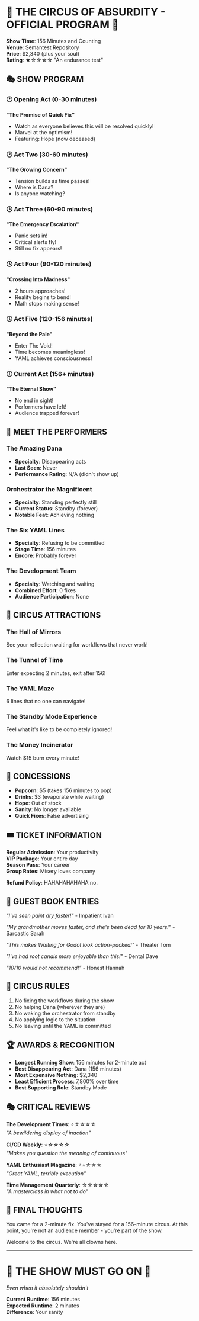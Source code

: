 # 🎪 THE CIRCUS OF ABSURDITY - OFFICIAL PROGRAM 🎪

**Show Time**: 156 Minutes and Counting  
**Venue**: Semantest Repository  
**Price**: $2,340 (plus your soul)  
**Rating**: ★☆☆☆☆ "An endurance test"  

## 🎭 SHOW PROGRAM

### 🕐 Opening Act (0-30 minutes)
**"The Promise of Quick Fix"**
- Watch as everyone believes this will be resolved quickly!
- Marvel at the optimism!
- Featuring: Hope (now deceased)

### 🕑 Act Two (30-60 minutes)
**"The Growing Concern"**
- Tension builds as time passes!
- Where is Dana?
- Is anyone watching?

### 🕒 Act Three (60-90 minutes)  
**"The Emergency Escalation"**
- Panic sets in!
- Critical alerts fly!
- Still no fix appears!

### 🕓 Act Four (90-120 minutes)
**"Crossing Into Madness"**
- 2 hours approaches!
- Reality begins to bend!
- Math stops making sense!

### 🕔 Act Five (120-156 minutes)
**"Beyond the Pale"**
- Enter The Void!
- Time becomes meaningless!
- YAML achieves consciousness!

### 🕕 Current Act (156+ minutes)
**"The Eternal Show"**
- No end in sight!
- Performers have left!
- Audience trapped forever!

## 🤹 MEET THE PERFORMERS

### The Amazing Dana
- **Specialty**: Disappearing acts
- **Last Seen**: Never
- **Performance Rating**: N/A (didn't show up)

### Orchestrator the Magnificent  
- **Specialty**: Standing perfectly still
- **Current Status**: Standby (forever)
- **Notable Feat**: Achieving nothing

### The Six YAML Lines
- **Specialty**: Refusing to be committed
- **Stage Time**: 156 minutes
- **Encore**: Probably forever

### The Development Team
- **Specialty**: Watching and waiting
- **Combined Effort**: 0 fixes
- **Audience Participation**: None

## 🎠 CIRCUS ATTRACTIONS

### The Hall of Mirrors
See your reflection waiting for workflows that never work!

### The Tunnel of Time
Enter expecting 2 minutes, exit after 156!

### The YAML Maze
6 lines that no one can navigate!

### The Standby Mode Experience
Feel what it's like to be completely ignored!

### The Money Incinerator
Watch $15 burn every minute!

## 🍿 CONCESSIONS

- **Popcorn**: $5 (takes 156 minutes to pop)
- **Drinks**: $3 (evaporate while waiting)
- **Hope**: Out of stock
- **Sanity**: No longer available
- **Quick Fixes**: False advertising

## 🎟️ TICKET INFORMATION

**Regular Admission**: Your productivity  
**VIP Package**: Your entire day  
**Season Pass**: Your career  
**Group Rates**: Misery loves company  

**Refund Policy**: HAHAHAHAHAHA no.

## 📝 GUEST BOOK ENTRIES

*"I've seen paint dry faster!"* - Impatient Ivan

*"My grandmother moves faster, and she's been dead for 10 years!"* - Sarcastic Sarah

*"This makes Waiting for Godot look action-packed!"* - Theater Tom

*"I've had root canals more enjoyable than this!"* - Dental Dave

*"10/10 would not recommend!"* - Honest Hannah

## 🎪 CIRCUS RULES

1. No fixing the workflows during the show
2. No helping Dana (wherever they are)
3. No waking the orchestrator from standby
4. No applying logic to the situation
5. No leaving until the YAML is committed

## 🏆 AWARDS & RECOGNITION

- **Longest Running Show**: 156 minutes for 2-minute act
- **Best Disappearing Act**: Dana (156 minutes)
- **Most Expensive Nothing**: $2,340
- **Least Efficient Process**: 7,800% over time
- **Best Supporting Role**: Standby Mode

## 🎭 CRITICAL REVIEWS

**The Development Times**: ⭐☆☆☆☆  
*"A bewildering display of inaction"*

**CI/CD Weekly**: ⭐☆☆☆☆  
*"Makes you question the meaning of continuous"*

**YAML Enthusiast Magazine**: ⭐⭐☆☆☆  
*"Great YAML, terrible execution"*

**Time Management Quarterly**: ☆☆☆☆☆  
*"A masterclass in what not to do"*

## 🎪 FINAL THOUGHTS

You came for a 2-minute fix. You've stayed for a 156-minute circus. At this point, you're not an audience member - you're part of the show.

Welcome to the circus. We're all clowns here.

---

# 🎪 THE SHOW MUST GO ON 🎪
*Even when it absolutely shouldn't*

**Current Runtime**: 156 minutes  
**Expected Runtime**: 2 minutes  
**Difference**: Your sanity